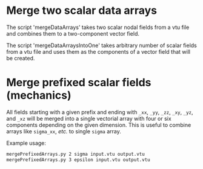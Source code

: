 # Merge two scalar data arrays

The script 'mergeDataArrays' takes two scalar nodal fields from a vtu file and combines them to a
two-component vector field.

The script 'mergeDataArraysIntoOne' takes arbitrary number of scalar fields from
a vtu file and uses them as the components of a vector field that will be
created.

# Merge prefixed scalar fields (mechanics)

All fields starting with a given prefix and ending with `_xx`, `_yy`, `_zz`,
`_xy`, `_yz`, and `_xz` will be merged into a single vectorial array with four
or six components depending on the given dimension.
This is useful to combine arrays like `sigma_xx`, _etc._ to single `sigma`
array.

Example usage:
```sh
mergePrefixedArrays.py 2 sigma input.vtu output.vtu
mergePrefixedArrays.py 3 epsilon input.vtu output.vtu
```
